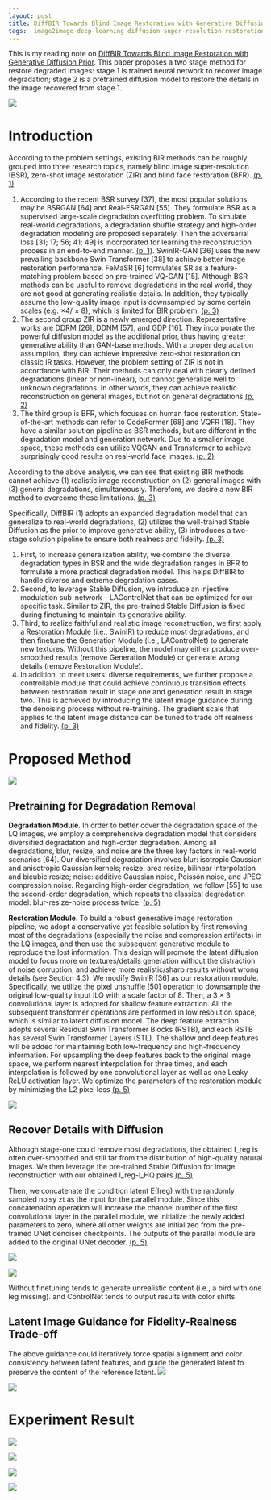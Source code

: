 ```yaml
---
layout: post
title: DiffBIR Towards Blind Image Restoration with Generative Diffusion Prior
tags:  image2image deep-learning diffusion super-resolution restoration text2image
---
```


This is my reading note on [DiffBIR Towards Blind Image Restoration with Generative Diffusion Prior](https://github.com/XPixelGroup/DiffBIR). This paper proposes a two stage method for restore degraded images: stage 1 is trained neural network to recover image degradation; stage 2 is a pretrained diffusion model to restore the details in the image recovered from stage 1.

![](https://raw.githubusercontent.com/zhangtemplar/zhangtemplar.github.io/master/uPic/linDiffBIRBlindImage2023-2-x103-y222.png) 

# Introduction
According to the problem settings, existing BIR methods can be roughly grouped into three research topics, namely blind image super-resolution (BSR), zero-shot image restoration (ZIR) and blind face restoration (BFR). [(p. 1)](zotero://open-pdf/library/items/P22WIAGB?page=1&annotation=3JQRABL6)
1. According to the recent BSR survey [37], the most popular solutions may be BSRGAN [64] and Real-ESRGAN [55]. They formulate BSR as a supervised large-scale degradation overfitting problem. To simulate real-world degradations, a degradation shuffle strategy and high-order degradation modeling are proposed separately. Then the adversarial loss [31; 17; 56; 41; 49] is incorporated for learning the reconstruction process in an end-to-end manner. [(p. 1)](zotero://open-pdf/library/items/P22WIAGB?page=1&annotation=3YZDVTJA). SwinIR-GAN [36] uses the new prevailing backbone Swin Transformer [38] to achieve better image restoration performance. FeMaSR [6] formulates SR as a feature-matching problem based on pre-trained VQ-GAN [15]. Although BSR methods can be useful to remove degradations in the real world, they are not good at generating realistic details. In addition, they typically assume the low-quality image input is downsampled by some certain scales (e.g. ×4/ × 8), which is limited for BIR problem. [(p. 3)](zotero://open-pdf/library/items/P22WIAGB?page=3&annotation=A8V62VDG)
2. The second group ZIR is a newly emerged direction.  Representative works are DDRM [26], DDNM [57], and GDP [16]. They incorporate the powerful diffusion model as the additional prior, thus having greater generative ability than GAN-base methods. With a proper degradation assumption, they can achieve impressive zero-shot restoration on classic IR tasks. However, the problem setting of ZIR is not in accordance with BIR. Their methods can only deal with clearly defined degradations (linear or non-linear), but cannot generalize well to unknown degradations. In other words, they can achieve realistic reconstruction on general images, but not on general degradations [(p. 2)](zotero://open-pdf/library/items/P22WIAGB?page=2&annotation=BPLV7IDZ)
3. The third group is BFR, which focuses on human face restoration. State-of-the-art methods can refer to CodeFormer [68] and VQFR [18]. They have a similar solution pipeline as BSR methods, but are different in the degradation model and generation network. Due to a smaller image space, these methods can utilize VQGAN and Transformer to achieve surprisingly good results on real-world face images. [(p. 2)](zotero://open-pdf/library/items/P22WIAGB?page=2&annotation=WRJFPA4M)

According to the above analysis, we can see that existing BIR methods cannot achieve (1) realistic image reconstruction on (2) general images with (3) general degradations, simultaneously. Therefore, we desire a new BIR method to overcome these limitations. [(p. 3)](zotero://open-pdf/library/items/P22WIAGB?page=3&annotation=CNBTJZC6)

Specifically, DiffBIR (1) adopts an expanded degradation model that can generalize to real-world degradations, (2) utilizes the well-trained Stable Diffusion as the prior to improve generative ability, (3) introduces a two-stage solution pipeline to ensure both realness and fidelity. [(p. 3)](zotero://open-pdf/library/items/P22WIAGB?page=3&annotation=C8XCETYH)
1. First, to increase generalization ability, we combine the diverse degradation types in BSR and the wide degradation ranges in BFR to formulate a more practical degradation model. This helps DiffBIR to handle diverse and extreme degradation cases. 
2. Second, to leverage Stable Diffusion, we introduce an injective modulation sub-network – LAControlNet that can be optimized for our specific task. Similar to ZIR, the pre-trained Stable Diffusion is fixed during finetuning to maintain its generative ability. 
3. Third, to realize faithful and realistic image reconstruction, we first apply a Restoration Module (i.e., SwinIR) to reduce most degradations, and then finetune the Generation Module (i.e., LAControlNet) to generate new textures. Without this pipeline, the model may either produce over-smoothed results (remove Generation Module) or generate wrong details (remove Restoration Module). 
4. In addition, to meet users’ diverse requirements, we further propose a controllable module that could achieve continuous transition effects between restoration result in stage one and generation result in stage two. This is achieved by introducing the latent image guidance during the denoising process without re-training. The gradient scale that applies to the latent image distance can be tuned to trade off realness and fidelity. [(p. 3)](zotero://open-pdf/library/items/P22WIAGB?page=3&annotation=9B65LGZB)

# Proposed Method
![](https://raw.githubusercontent.com/zhangtemplar/zhangtemplar.github.io/master/uPic/linDiffBIRBlindImage2023-4-x103-y197.png) 

## Pretraining for Degradation Removal
**Degradation Module**. In order to better cover the degradation space of the LQ images, we employ a comprehensive degradation model that considers diversified degradation and high-order degradation. Among all degradations, blur, resize, and noise are the three key factors in real-world scenarios [64]. Our diversified degradation involves blur: isotropic Gaussian and anisotropic Gaussian kernels; resize: area resize, bilinear interpolation and bicubic resize; noise: additive Gaussian noise, Poisson noise, and JPEG compression noise. Regarding high-order degradation, we follow [55] to use the second-order degradation, which repeats the classical degradation model: blur-resize-noise process twice. [(p. 5)](zotero://open-pdf/library/items/P22WIAGB?page=5&annotation=VJGNU5G8)

**Restoration Module**. To build a robust generative image restoration pipeline, we adopt a conservative yet feasible solution by first removing most of the degradations (especially the noise and compression artifacts) in the LQ images, and then use the subsequent generative module to reproduce the lost information. This design will promote the latent diffusion model to focus more on textures/details generation without the distraction of noise corruption, and achieve more realistic/sharp results without wrong details (see Section 4.3). We modify SwinIR [36] as our restoration module. Specifically, we utilize the pixel unshuffle [50] operation to downsample the original low-quality input ILQ with a scale factor of 8. Then, a 3 × 3 convolutional layer is adopted for shallow feature extraction. All the subsequent transformer operations are performed in low resolution space, which is similar to latent diffusion model. The deep feature extraction adopts several Residual Swin Transformer Blocks (RSTB), and each RSTB has several Swin Transformer Layers (STL). The shallow and deep features will be added for maintaining both low-frequency and high-frequency information. For upsampling the deep features back to the original image space, we perform nearest interpolation for three times, and each interpolation is followed by one convolutional layer as well as one Leaky ReLU activation layer. We optimize the parameters of the restoration module by minimizing the L2 pixel loss [(p. 5)](zotero://open-pdf/library/items/P22WIAGB?page=5&annotation=NPV9FGFI)

![](https://raw.githubusercontent.com/zhangtemplar/zhangtemplar.github.io/master/uPic/linDiffBIRBlindImage2023-10-x134-y214.png) 

## Recover Details with Diffusion
Although stage-one could remove most degradations, the obtained I_reg is often over-smoothed and still far from the distribution of high-quality natural images. We then leverage the pre-trained Stable Diffusion for image reconstruction with our obtained I_reg-I_HQ pairs [(p. 5)](zotero://open-pdf/library/items/P22WIAGB?page=5&annotation=S9L9QH4W)

Then, we concatenate the condition latent E(Ireg) with the randomly sampled noisy zt as the input for the parallel module. Since this concatenation operation will increase the channel number of the first convolutional layer in the parallel module, we initialize the newly added parameters to zero, where all other weights are initialized from the pre-trained UNet denoiser checkpoints. The outputs of the parallel module are added to the original UNet decoder. [(p. 5)](zotero://open-pdf/library/items/P22WIAGB?page=5&annotation=CTAQ9ID3)

![](https://raw.githubusercontent.com/zhangtemplar/zhangtemplar.github.io/master/uPic/linDiffBIRBlindImage2023-6-x188-y670.png) 

![](https://raw.githubusercontent.com/zhangtemplar/zhangtemplar.github.io/master/uPic/linDiffBIRBlindImage2023-10-x101-y285.png) 

Without finetuning tends to generate unrealistic content (i.e., a bird with one leg missing). and ControlNet tends to output results with color shifts.

## Latent Image Guidance for Fidelity-Realness Trade-off
The above guidance could iteratively force spatial alignment and color consistency between latent features, and guide the generated latent to preserve the content of the reference latent.
![](https://raw.githubusercontent.com/zhangtemplar/zhangtemplar.github.io/master/uPic/linDiffBIRBlindImage2023-6-x99-y67.png) 

![](https://raw.githubusercontent.com/zhangtemplar/zhangtemplar.github.io/master/uPic/linDiffBIRBlindImage2023-11-x102-y312.png)

# Experiment Result
![](https://raw.githubusercontent.com/zhangtemplar/zhangtemplar.github.io/master/uPic/linDiffBIRBlindImage2023-7-x100-y124.png) 

![](https://raw.githubusercontent.com/zhangtemplar/zhangtemplar.github.io/master/uPic/linDiffBIRBlindImage2023-8-x106-y378.png) 

![](https://raw.githubusercontent.com/zhangtemplar/zhangtemplar.github.io/master/uPic/linDiffBIRBlindImage2023-9-x105-y349.png) 

![](https://raw.githubusercontent.com/zhangtemplar/zhangtemplar.github.io/master/uPic/linDiffBIRBlindImage2023-10-x97-y588.png) 

